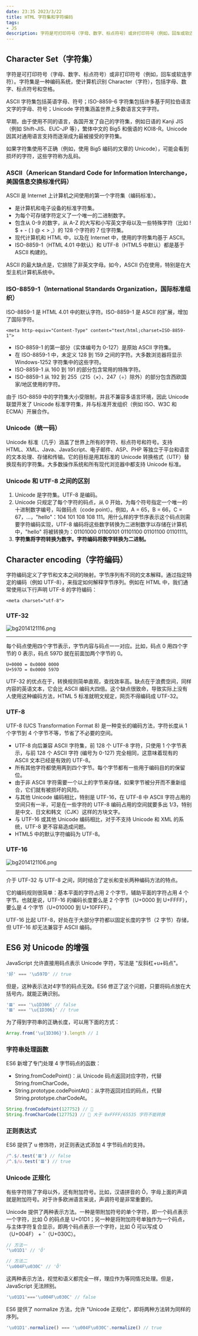 ```yaml
---
date: 23:35 2023/3/22
title: HTML 字符集和字符编码
tags:
- JS
description: 字符是可打印符号（字母、数字、标点符号）或非打印符号（例如，回车或软连字符）。字符集是一种编码系统，使计算机识别 Character（字符），包括字母、数字、标点符号和空格。
---
```

## Character Set（字符集）
字符是可打印符号（字母、数字、标点符号）或非打印符号（例如，回车或软连字符）。字符集是一种编码系统，使计算机识别 Character（字符），包括字母、数字、标点符号和空格。

ASCII 字符集包括英语字母、符号；ISO-8859-6 字符集包括许多基于阿拉伯语言文字的字母、符号；Unicode 字符集涵盖世界上多数语言文字字符。

早期，由于使用不同的语言，各国开发了自己的字符集，例如日语的 Kanji JIS（例如 Shift-JIS、EUC-JP 等），繁体中文的 Big5 和俄语的 KOI8-R。Unicode 因其对通用语言支持而逐渐成为最被接受的字符集。

如果字符集使用不正确（例如，使用 Big5 编码的文章的 Unicode），可能会看到损坏的字符，这些字符称为乱码。

### ASCII（American Standard Code for Information Interchange，美国信息交换标准代码）
ASCII 是 Internet 上计算机之间使用的第一个字符集（编码标准）。
- 是计算机和电子设备的标准字符集。
- 为每个可存储字符定义了一个唯一的二进制数字。
- 包含从 0-9 的数字，从 A-Z 的大写和小写英文字母以及一些特殊字符（比如 ! $ + - ( ) @ < > ,）的 128 个字符的 7 位字符集。
- 现代计算机和 HTML 中，以及在 Internet 中，使用的字符集均基于 ASCII。
- ISO-8859-1（HTML 4.01 中默认）和 UTF-8（HTML5 中默认）都是基于 ASCII 构建的。

ASCII 的最大缺点是，它排除了非英文字母。如今，ASCII 仍在使用，特别是在大型主机计算机系统中。

### ISO-8859-1（International Standards Organization，国际标准组织）
ISO-8859-1 是 HTML 4.01 中的默认字符。ISO-8859-1 是 ASCII 的扩展，增加了国际字符。
```
<meta http-equiv="Content-Type" content="text/html;charset=ISO-8859-1">
```
- ISO-8859-1 的第一部分（实体编号为 0-127）是原始 ASCII 字符集。
- 在 ISO-8859-1 中，未定义 128 到 159 之间的字符。大多数浏览器将显示 Windows-1252 字符集中的这些字符。
- ISO-8859-1 从 160 到 191 的部分包含常用的特殊字符。
- ISO-8859-1 从 192 到 255（215（×）、247（÷）除外）的部分包含西欧国家/地区使用的字符。

由于 ISO-8859 中的字符集大小受限制，并且不兼容多语言环境，因此 Unicode 联盟开发了 Unicode 标准字符集，并与标准开发组织（例如 ISO、W3C 和 ECMA）开展合作。

### Unicode（统一码）
Unicode 标准（几乎）涵盖了世界上所有的字符、标点符号和符号。支持 HTML、XML、Java、JavaScript、电子邮件、ASP、PHP 等独立于平台和语言的文本处理、存储和传输。它的目标是用其标准的 Unicode 转换格式（UTF）替换现有的字符集。大多数操作系统和所有现代浏览器中都支持 Unicode 标准。

### Unicode 和 UTF-8 之间的区别
1. Unicode 是字符集。UTF-8 是编码。
2. Unicode 只规定了每个字符的码点，从 0 开始，为每个符号指定一个唯一的十进制数字编号，叫做码点（code point）。例如，A = 65，B = 66，C = 67，...，"hello"：104 101 108 108 111。用什么样的字节序表示这个码点则需要字符编码实现，UTF-8 编码将这些数字转换为二进制数字以存储在计算机中，"hello" 将被转换为：01101000 01100101 01101100 01101100 01101111。
3. **字符集将字符转换为数字。字符编码将数字转换为二进制。**

## Character encoding（字符编码）
字符编码定义了字节和文本之间的映射。字节序列有不同的文本解释。通过指定特定的编码（例如 UTF-8），来指定如何解释字节序列。例如在 HTML 中，我们通常使用以下行声明 UTF-8 的字符编码：
```
<meta charset="utf-8">
```

### UTF-32
![bg2014121116.png](https://p9-juejin.byteimg.com/tos-cn-i-k3u1fbpfcp/2cc7a0b356a3432191621ce9efe65243~tplv-k3u1fbpfcp-watermark.image?)

---
每个码点使用四个字节表示，字节内容与码点一一对应。比如，码点 0 用四个字节的 0 表示，码点 597D 就在前面加两个字节的 0。
```
U+0000 = 0x0000 0000
U+597D = 0x0000 597D
```

UTF-32 的优点在于，转换规则简单直观，查找效率高。缺点在于浪费空间，同样内容的英语文本，它会比 ASCII 编码大四倍。这个缺点很致命，导致实际上没有人使用这种编码方法，HTML 5 标准就明文规定，网页不得编码成 UTF-32。

### UTF-8
UTF-8 (UCS Transformation Format 8) 是一种变长的编码方法，字符长度从 1 个字节到 4 个字节不等，节省了不必要的空间。
- UTF-8 向后兼容 ASCII 字符集，前 128 个 UTF-8 字符，只使用 1 个字节表示，与前 128 个 ASCII 字符 (编号为 0-127) 完全相同，这意味着现有的 ASCII 文本已经是有效的 UTF-8。
- 所有其他字符都使用两到四个字节。每个字节都有一些用于编码目的的保留位。
- 由于非 ASCII 字符需要一个以上的字节来存储，如果字节被分开而不重新组合，它们就有被损坏的风险。
- 与其他 Unicode 编码相比，特别是 UTF-16，在 UTF-8 中 ASCII 字符占用的空间只有一半，可是在一些字符的 UTF-8 编码占用的空间就要多出 1/3，特别是中文、日文和韩文（CJK）这样的方块文字。
- 与 UTF-16 或其他 Unicode 编码相比，对于不支持 Unicode 和 XML 的系统，UTF-8 更不容易造成问题。
- HTML5 中的默认字符编码为 UTF-8。

### UTF-16
![bg2014121106.png](https://p9-juejin.byteimg.com/tos-cn-i-k3u1fbpfcp/8b55c238aa664bf6846e9d07adad8a0d~tplv-k3u1fbpfcp-watermark.image?)

---
介于 UTF-32 与 UTF-8 之间，同时结合了定长和变长两种编码方法的特点。

它的编码规则很简单：基本平面的字符占用 2 个字节，辅助平面的字符占用 4 个字节。也就是说，UTF-16 的编码长度要么是 2 个字节（U+0000 到 U+FFFF），要么是 4 个字节（U+010000 到 U+10FFFF）。

UTF-16 比起 UTF-8，好处在于大部分字符都以固定长度的字节（2 字节）存储，但 UTF-16 却无法兼容于 ASCII 编码。

## ES6 对 Unicode 的增强
JavaScript 允许直接用码点表示 Unicode 字符，写法是 "反斜杠+u+码点"。
```js
'好' === '\u597D' // true
```

但是，这种表示法对4字节的码点无效。ES6 修正了这个问题，只要将码点放在大括号内，就能正确识别。
```js
'𝌆' === '\u1D306' // false
'𝌆' === '\u{1D306}' // true
```

为了得到字符串的正确长度，可以用下面的方式：
```js
Array.from('\u{1D306}').length // 1
```

### 字符串处理函数
ES6 新增了专门处理 4 字节码点的函数：
- String.fromCodePoint()：从 Unicode 码点返回对应字符，代替 String.fromCharCode。
- String.prototype.codePointAt()：从字符返回对应的码点，代替 String.prototype.charCodeAt。

```js
String.fromCodePoint(127752) // 🌈
String.fromCharCode(127752) //  大于 0xFFFF/65535 字符不能转换
```

### 正则表达式
ES6 提供了 u 修饰符，对正则表达式添加 4 字节码点的支持。
```js
/^.$/.test('𝌆') // false
/^.$/u.test('𝌆') // true
```

### Unicode 正规化
有些字符除了字母以外，还有附加符号。比如，汉语拼音的 Ǒ，字母上面的声调就是附加符号。对于许多欧洲语言来说，声调符号是非常重要的。

Unicode 提供了两种表示方法。一种是带附加符号的单个字符，即一个码点表示一个字符，比如 Ǒ 的码点是 U+01D1；另一种是将附加符号单独作为一个码点，与主体字符复合显示，即两个码点表示一个字符，比如 Ǒ 可以写成 O（U+004F） + ˇ（U+030C）。
```js
// 方法一
'\u01D1' // 'Ǒ'

// 方法二
'\u004F\u030C' // 'Ǒ'
```

这两种表示方法，视觉和语义都完全一样，理应作为等同情况处理。但是，JavaScript 无法辨别。
```js
'\u01D1'==='\u004F\u030C' // false
```

ES6 提供了 normalize 方法，允许 "Unicode 正规化"，即将两种方法转为同样的序列。
```js
'\u01D1'.normalize() === '\u004F\u030C'.normalize() // true
```
